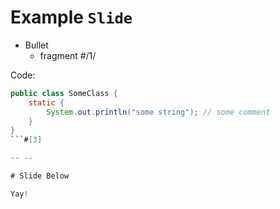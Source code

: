 # Example `Slide`

- Bullet
    - fragment #/1/

Code:

```java
public class SomeClass {
    static {
        System.out.println("some string"); // some comment
    }
}
```#[3]

-- --

# Slide Below

Yay!
